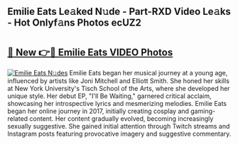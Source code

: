 ## Emilie Eats Le𝚊ked N𝚞de - Part-RXD Video Le𝚊ks - Hot Onlyf𝚊ns Photos ecUZ2

# <h2><a href="http://ab28308.deff.icu/?id=Emilie+Eats">🔗 New 👉🔴 Emilie Eats VIDEO Photos</a></h2>

[![Emilie Eats N𝚞des](https://i.imgur.com/rIISA9y.gif)](http://ab28308.deff.icu/?id=Emilie+Eats)
Emilie Eats began her musical journey at a young age, influenced by artists like Joni Mitchell and Elliott Smith. She honed her skills at New York University's Tisch School of the Arts, where she developed her unique style. Her debut EP, "I'll Be Waiting," garnered critical acclaim, showcasing her introspective lyrics and mesmerizing melodies. Emilie Eats began her online journey in 2017, initially creating cosplay and gaming-related content. Her content gradually evolved, becoming increasingly sexually suggestive. She gained initial attention through Twitch streams and Instagram posts featuring provocative imagery and suggestive commentary.
